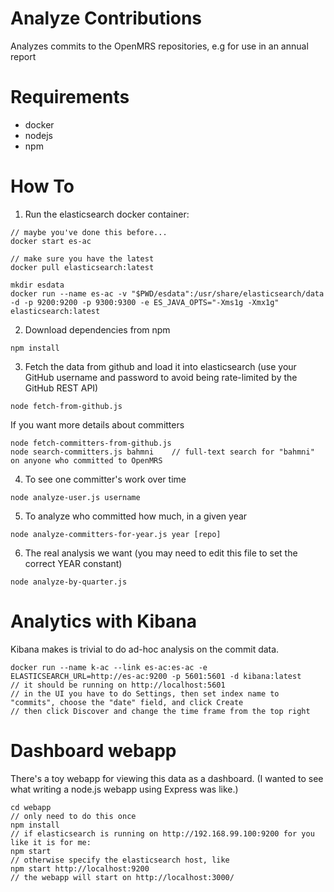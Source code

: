 Analyze Contributions
=====================

Analyzes commits to the OpenMRS repositories, e.g for use in an annual report


Requirements
======

* docker
* nodejs
* npm


How To
======

1. Run the elasticsearch docker container:

```
// maybe you've done this before...
docker start es-ac

// make sure you have the latest
docker pull elasticsearch:latest
 
mkdir esdata
docker run --name es-ac -v "$PWD/esdata":/usr/share/elasticsearch/data -d -p 9200:9200 -p 9300:9300 -e ES_JAVA_OPTS="-Xms1g -Xmx1g" elasticsearch:latest
```

2. Download dependencies from npm

```
npm install
```

3. Fetch the data from github and load it into elasticsearch (use your GitHub username and password to
avoid being rate-limited by the GitHub REST API)

```
node fetch-from-github.js
```

If you want more details about committers

```
node fetch-committers-from-github.js
node search-committers.js bahmni    // full-text search for "bahmni" on anyone who committed to OpenMRS
```

4. To see one committer's work over time

```
node analyze-user.js username
```

5. To analyze who committed how much, in a given year

```
node analyze-committers-for-year.js year [repo]
```

6. The real analysis we want (you may need to edit this file to set the correct YEAR constant)

```
node analyze-by-quarter.js
```

Analytics with Kibana
=====================

Kibana makes is trivial to do ad-hoc analysis on the commit data.

```
docker run --name k-ac --link es-ac:es-ac -e ELASTICSEARCH_URL=http://es-ac:9200 -p 5601:5601 -d kibana:latest
// it should be running on http://localhost:5601
// in the UI you have to do Settings, then set index name to "commits", choose the "date" field, and click Create
// then click Discover and change the time frame from the top right
```

Dashboard webapp
================

There's a toy webapp for viewing this data as a dashboard. (I wanted to see what writing a node.js webapp
using Express was like.)

```
cd webapp
// only need to do this once
npm install
// if elasticsearch is running on http://192.168.99.100:9200 for you like it is for me:
npm start
// otherwise specify the elasticsearch host, like
npm start http://localhost:9200 
// the webapp will start on http://localhost:3000/
```
